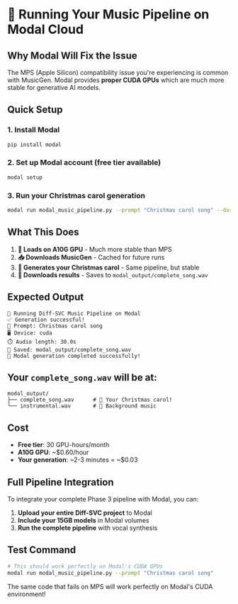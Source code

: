 # 🚀 Running Your Music Pipeline on Modal Cloud

## **Why Modal Will Fix the Issue**

The MPS (Apple Silicon) compatibility issue you're experiencing is common with MusicGen. Modal provides **proper CUDA GPUs** which are much more stable for generative AI models.

## **Quick Setup**

### **1. Install Modal**
```bash
pip install modal
```

### **2. Set up Modal account (free tier available)**
```bash
modal setup
```

### **3. Run your Christmas carol generation**
```bash
modal run modal_music_pipeline.py --prompt "Christmas carol song" --duration 30
```

## **What This Does**

1. **🚀 Loads on A10G GPU** - Much more stable than MPS
2. **📥 Downloads MusicGen** - Cached for future runs  
3. **🎵 Generates your Christmas carol** - Same pipeline, but stable
4. **💾 Downloads results** - Saves to `modal_output/complete_song.wav`

## **Expected Output**
```
🚀 Running Diff-SVC Music Pipeline on Modal
✅ Generation successful!
📝 Prompt: Christmas carol song
🖥️ Device: cuda
⏱️ Audio length: 30.0s
💾 Saved: modal_output/complete_song.wav
🎉 Modal generation completed successfully!
```

## **Your `complete_song.wav` will be at:**
```
modal_output/
├── complete_song.wav      # 🎵 Your Christmas carol!
└── instrumental.wav       # 🎹 Background music
```

## **Cost**
- **Free tier**: 30 GPU-hours/month
- **A10G GPU**: ~$0.60/hour
- **Your generation**: ~2-3 minutes = ~$0.03

## **Full Pipeline Integration**

To integrate your complete Phase 3 pipeline with Modal, you can:

1. **Upload your entire Diff-SVC project** to Modal
2. **Include your 15GB models** in Modal volumes
3. **Run the complete pipeline** with vocal synthesis

## **Test Command**
```bash
# This should work perfectly on Modal's CUDA GPUs
modal run modal_music_pipeline.py --prompt "Christmas carol song"
```

The same code that fails on MPS will work perfectly on Modal's CUDA environment!
